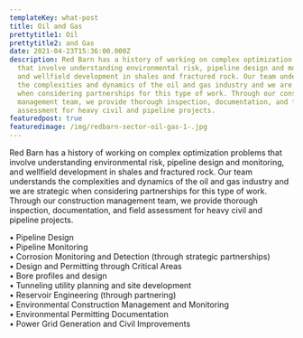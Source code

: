 ```yaml
---
templateKey: what-post
title: Oil and Gas
prettytitle1: Oil
prettytitle2: and Gas
date: 2021-04-23T15:36:00.000Z
description: Red Barn has a history of working on complex optimization problems
  that involve understanding environmental risk, pipeline design and monitoring,
  and wellfield development in shales and fractured rock. Our team understands
  the complexities and dynamics of the oil and gas industry and we are strategic
  when considering partnerships for this type of work. Through our construction
  management team, we provide thorough inspection, documentation, and field
  assessment for heavy civil and pipeline projects.
featuredpost: true
featuredimage: /img/redbarn-sector-oil-gas-1-.jpg
---
```

Red Barn has a history of working on complex optimization problems that involve understanding environmental risk, pipeline design and monitoring, and wellfield development in shales and fractured rock. Our team understands the complexities and dynamics of the oil and gas industry and we are strategic when considering partnerships for this type of work. Through our construction management team, we provide thorough inspection, documentation, and field assessment for heavy civil and pipeline projects.

•	Pipeline Design\
•	Pipeline Monitoring\
•	Corrosion Monitoring and Detection (through strategic partnerships)\
•	Design and Permitting through Critical Areas\
•	Bore profiles and design\
•	Tunneling utility planning and site development\
•	Reservoir Engineering (through partnering)\
•	Environmental Construction Management and Monitoring\
•	Environmental Permitting Documentation\
•	Power Grid Generation and Civil Improvements